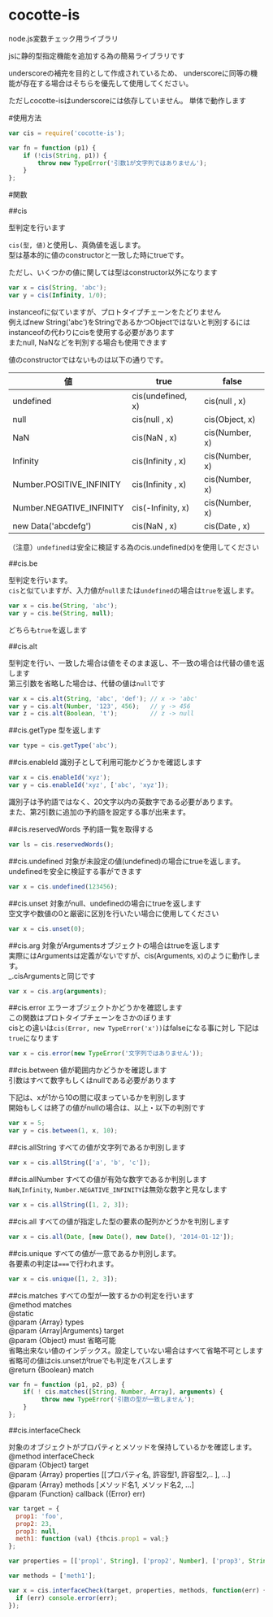 cocotte-is
======

node.js変数チェック用ライブラリ

jsに静的型指定機能を追加する為の簡易ライブラリです

underscoreの補完を目的として作成されているため、
underscoreに同等の機能が存在する場合はそちらを優先して使用してください。

ただしcocotte-isはunderscoreには依存していません。
単体で動作します

#使用方法

```javascript
var cis = require('cocotte-is');

var fn = function (p1) {
    if (!cis(String, p1)) {
        throw new TypeError('引数1が文字列ではありません');
    }
};
```

#関数

##cis

型判定を行います  

`cis(型, 値)`と使用し、真偽値を返します。  
型は基本的に値のconstructorと一致した時にtrueです。

ただし、いくつかの値に関しては型はconstructor以外になります

```javascript
var x = cis(String, 'abc');
var y = cis(Infinity, 1/0);
```

instanceofに似ていますが、プロトタイプチェーンをたどりません  
例えばnew String('abc')をStringであるかつObjectではないと判別するには  
instanceofの代わりにcisを使用する必要があります  
またnull, NaNなどを判別する場合も使用できます  

値のconstructorではないものは以下の通りです。

| 値                      | true              | false          |
| ----------------------- | ------------------| -------------- |
| undefined               | cis(undefined, x) | cis(null  , x) |
| null                    | cis(null     , x) | cis(Object, x) |
| NaN                     | cis(NaN      , x) | cis(Number, x) |
| Infinity                | cis(Infinity , x) | cis(Number, x) |
| Number.POSITIVE_INFINITY| cis(Infinity , x) | cis(Number, x) |
| Number.NEGATIVE_INFINITY| cis(-Infinity, x) | cis(Number, x) |
| new Data('abcdefg')     | cis(NaN      , x) | cis(Date  , x) |

（注意）`undefined`は安全に検証する為のcis.undefined(x)を使用してください

##cis.be

型判定を行います。  
`cis`と似ていますが、入力値が`null`または`undefined`の場合は`true`を返します。

```javascript
var x = cis.be(String, 'abc');
var y = cis.be(String, null);
```

どちらも`true`を返します

##cis.alt

型判定を行い、一致した場合は値をそのまま返し、不一致の場合は代替の値を返します  
第三引数を省略した場合は、代替の値は`null`です

```javascript
var x = cis.alt(String, 'abc', 'def'); // x -> 'abc'
var y = cis.alt(Number, '123', 456);   // y -> 456
var z = cis.alt(Boolean, 't');         // z -> null
```

##cis.getType
型を返します

```javascript
var type = cis.getType('abc');
```

##cis.enableId 
識別子として利用可能かどうかを確認します

```javascript
var x = cis.enableId('xyz');
var y = cis.enableId('xyz', ['abc', 'xyz']);
```

識別子は予約語ではなく、20文字以内の英数字である必要があります。  
また、第2引数に追加の予約語を設定する事が出来ます。

##cis.reservedWords
予約語一覧を取得する

```javascript
var ls = cis.reservedWords();
```

##cis.undefined
対象が未設定の値(undefined)の場合にtrueを返します。  
undefinedを安全に検証する事ができます

```javascript
var x = cis.undefined(123456);
```

##cis.unset
対象がnull、undefinedの場合にtrueを返します  
空文字や数値の0と厳密に区別を行いたい場合に使用してください  

```javascript
var x = cis.unset(0);
```

##cis.arg
対象がArgumentsオブジェクトの場合はtrueを返します  
実際にはArgumentsは定義がないですが、cis(Arguments, x)のように動作します。  
_.cisArgumentsと同じです  

```javascript
var x = cis.arg(arguments);
```

##cis.error
エラーオブジェクトかどうかを確認します  
この関数はプロトタイプチェーンをさかのぼります  
cisとの違いは`cis(Error, new TypeError('x'))`はfalseになる事に対し
下記は`true`になります

```javascript
var x = cis.error(new TypeError('文字列ではありません'));
```

##cis.between
値が範囲内かどうかを確認します  
引数はすべて数字もしくはnullである必要があります

下記は、xが1から10の間に収まっているかを判別します  
開始もしくは終了の値がnullの場合は、以上・以下の判別です

```javascript
var x = 5;
var y = cis.between(1, x, 10);
```

##cis.allString
すべての値が文字列であるか判別します

```javascript
var x = cis.allString(['a', 'b', 'c']);
```

##cis.allNumber
すべての値が有効な数字であるか判別します  
`NaN`,`Infinity`, `Number.NEGATIVE_INFINITY`は無効な数字と見なします

```javascript
var x = cis.allString([1, 2, 3]);
```

##cis.all
すべての値が指定した型の要素の配列かどうかを判別します  

```javascript
var x = cis.all(Date, [new Date(), new Date(), '2014-01-12']);
```

##cis.unique
すべての値が一意であるか判別します。  
各要素の判定は`===`で行われます。

```javascript
var x = cis.unique([1, 2, 3]);
```

##cis.matches
すべての型が一致するかの判定を行います  
  @method matches  
  @static  
  @param  {Array}   types  
  @param  {Array|Arguments}   target  
  @param  {Object}  must  省略可能  
    省略出来ない値のインデックス。設定していない場合はすべて省略不可とします  
    省略可の値はcis.unsetがtrueでも判定をパスします  
  @return {Boolean} match  

```javascript
var fn = function (p1, p2, p3) {
    if( ! cis.matches([String, Number, Array], arguments) {
         throw new TypeError('引数の型が一致しません');
    }
};
```

##cis.interfaceCheck

対象のオブジェクトがプロパティとメソッドを保持しているかを確認します。  
  @method interfaceCheck  
  @param  {Object}  target  
  @param  {Array}   properties [[プロパティ名, 許容型1, 許容型2,.. ], ...]  
  @param  {Array}   methods [メソッド名1, メソッド名2, ...]  
  @param  {Function} callback ({Error} err)  

```javascript
var target = {
  prop1: 'foo',
  prop2: 23,
  prop3: null,
  meth1: function (val) {thcis.prop1 = val;}
};

var properties = [['prop1', String], ['prop2', Number], ['prop3', String, null]];

var methods = ['meth1'];

var x = cis.interfaceCheck(target, properties, methods, function(err) {
  if (err) console.error(err);
});
```




